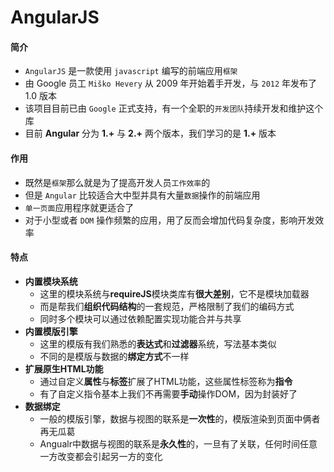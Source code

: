 # AngularJS

#### 简介
- `AngularJS` 是一款使用 `javascript` 编写的前端应用`框架`
- 由 Google 员工 `Miško Hevery` 从 2009 年开始着手开发，与 `2012` 年发布了 1.0 版本
- 该项目目前已由 `Google` 正式支持，有一个全职的`开发团队`持续开发和维护这个库
- 目前 **Angular** 分为 **1.+** 与 **2.+** 两个版本，我们学习的是 **1.+** 版本

#### 作用
- 既然是`框架`那么就是为了提高开发人员`工作效率`的
- 但是 `Angular` 比较适合大中型并具有大量`数据`操作的前端应用
- `单一页面`应用程序就更适合了
- 对于小型或者 `DOM` 操作频繁的应用，用了反而会增加代码复杂度，影响开发效率

#### 特点
- **内置模块系统**
    + 这里的模块系统与**requireJS**模块类库有**很大差别**，它不是模块加载器
    + 而是帮我们**组织代码结构**的一套规范，严格限制了我们的编码方式
    + 同时多个模块可以通过依赖配置实现功能合并与共享
- **内置模版引擎**
    + 这里的模版有我们熟悉的**表达式**和**过滤器**系统，写法基本类似
    + 不同的是模版与数据的**绑定方式**不一样
- **扩展原生HTML功能**
    + 通过自定义**属性**与**标签**扩展了HTML功能，这些属性标签称为**指令**
    + 有了自定义指令基本上我们不再需要**手动**操作DOM，因为封装好了
- **数据绑定**
    + 一般的模版引擎，数据与视图的联系是**一次性**的，模版渲染到页面中俩者再无瓜葛
    + Angualr中数据与视图的联系是**永久性**的，一旦有了关联，任何时间任意一方改变都会引起另一方的变化
